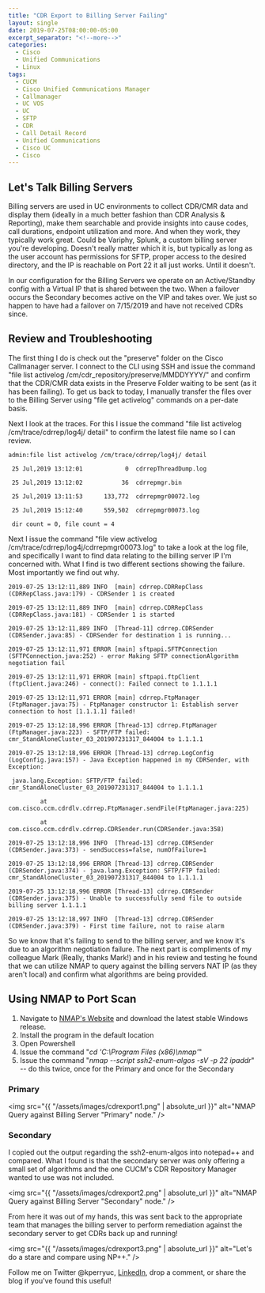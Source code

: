 ```yaml
---
title: "CDR Export to Billing Server Failing"
layout: single
date: 2019-07-25T08:00:00-05:00
excerpt_separator: "<!--more-->"
categories:
  - Cisco
  - Unified Communications
  - Linux
tags:
  - CUCM
  - Cisco Unified Communications Manager
  - Callmanager
  - UC VOS
  - UC
  - SFTP
  - CDR
  - Call Detail Record
  - Unified Communications
  - Cisco UC
  - Cisco
---
```


## Let's Talk Billing Servers

Billing servers are used in UC environments to collect CDR/CMR data and display them (ideally in a much better fashion than CDR Analysis & Reporting), make them searchable and provide insights into cause codes, call durations, endpoint utilization and more.<!--more--> And when they work, they typically work great. Could be Variphy, Splunk, a custom billing server you're developing. Doesn't really matter which it is, but typically as long as the user account has permissions for SFTP, proper access to the desired directory, and the IP is reachable on Port 22 it all just works. Until it doesn't.

In our configuration for the Billing Servers we operate on an Active/Standby config with a Virtual IP that is shared between the two. When a failover occurs the Secondary becomes active on the VIP and takes over. We just so happen to have had a failover on 7/15/2019 and have not received CDRs since.

## Review and Troubleshooting

The first thing I do is check out the "preserve" folder on the Cisco Callmanager server. I connect to the CLI using SSH and issue the command "file list activelog /cm/cdr_repository/preserve/MMDDYYYY/" and confirm that the CDR/CMR data exists in the Preserve Folder waiting to be sent (as it has been failing). To get us back to today, I manually transfer the files over to the Billing Server using "file get activelog" commands on a per-date basis.

Next I look at the traces. For this I issue the command "file list activelog /cm/trace/cdrrep/log4j/ detail" to confirm the latest file name so I can review.

```text
admin:file list activelog /cm/trace/cdrrep/log4j/ detail

 25 Jul,2019 13:12:01            0  cdrrepThreadDump.log

 25 Jul,2019 13:12:02           36  cdrrepmgr.bin

 25 Jul,2019 13:11:53      133,772  cdrrepmgr00072.log

 25 Jul,2019 15:12:40      559,502  cdrrepmgr00073.log

 dir count = 0, file count = 4
```

Next I issue the command "file view activelog /cm/trace/cdrrep/log4j/cdrrepmgr00073.log" to take a look at the log file, and specifically I want to find data relating to the billing server IP I'm concerned with. What I find is two different sections showing the failure. Most importantly we find out why.

```text
2019-07-25 13:12:11,889 INFO  [main] cdrrep.CDRRepClass (CDRRepClass.java:179) - CDRSender 1 is created

2019-07-25 13:12:11,889 INFO  [main] cdrrep.CDRRepClass (CDRRepClass.java:181) - CDRSender 1 is started

2019-07-25 13:12:11,889 INFO  [Thread-11] cdrrep.CDRSender (CDRSender.java:85) - CDRSender for destination 1 is running...

2019-07-25 13:12:11,971 ERROR [main] sftpapi.SFTPConnection (SFTPConnection.java:252) - error Making SFTP connectionAlgorithm negotiation fail

2019-07-25 13:12:11,971 ERROR [main] sftpapi.ftpClient (ftpClient.java:246) - connect(): Failed connect to 1.1.1.1

2019-07-25 13:12:11,971 ERROR [main] cdrrep.FtpManager (FtpManager.java:75) - FtpManager constructor 1: Establish server connection to host [1.1.1.1] failed!

2019-07-25 13:12:18,996 ERROR [Thread-13] cdrrep.FtpManager (FtpManager.java:223) - SFTP/FTP failed: cmr_StandAloneCluster_03_201907231317_844004 to 1.1.1.1

2019-07-25 13:12:18,996 ERROR [Thread-13] cdrrep.LogConfig (LogConfig.java:157) - Java Exception happened in my CDRSender, with Exception:

 java.lang.Exception: SFTP/FTP failed: cmr_StandAloneCluster_03_201907231317_844004 to 1.1.1.1

         at com.cisco.ccm.cdrdlv.cdrrep.FtpManager.sendFile(FtpManager.java:225)

         at com.cisco.ccm.cdrdlv.cdrrep.CDRSender.run(CDRSender.java:358)

2019-07-25 13:12:18,996 INFO  [Thread-13] cdrrep.CDRSender (CDRSender.java:373) - sendSuccess=false, numOfFailure=1

2019-07-25 13:12:18,996 ERROR [Thread-13] cdrrep.CDRSender (CDRSender.java:374) - java.lang.Exception: SFTP/FTP failed: cmr_StandAloneCluster_03_201907231317_844004 to 1.1.1.1

2019-07-25 13:12:18,996 ERROR [Thread-13] cdrrep.CDRSender (CDRSender.java:375) - Unable to successfully send file to outside billing server 1.1.1.1

2019-07-25 13:12:18,997 INFO  [Thread-13] cdrrep.CDRSender (CDRSender.java:379) - First time failure, not to raise alarm
```

So we know that it's failing to send to the billing server, and we know it's due to an algorithm negotiation failure. The next part is compliments of my colleague Mark (Really, thanks Mark!) and in his review and testing he found that we can utilize NMAP to query against the billing servers NAT IP (as they aren't local) and confirm what algorithms are being provided.

## Using NMAP to Port Scan

1. Navigate to [NMAP's Website](https://nmap.org/download.html) and download the latest stable Windows release.
2. Install the program in the default location
3. Open Powershell
4. Issue the command "*cd 'C:\Program Files (x86)\nmap\'*"
5. Issue the command "*nmap --script ssh2-enum-algos -sV -p 22 ipaddr*" -- do this twice, once for the Primary and once for the Secondary

### Primary

<span class="image fit"><img src="{{ "/assets/images/cdrexport1.png" | absolute_url }}" alt="NMAP Query against Billing Server "Primary" node." /></span>

### Secondary

I copied out the output regarding the ssh2-enum-algos into notepad++ and compared. What I found is that the secondary server was only offering a small set of algorithms and the one CUCM's CDR Repository Manager wanted to use was not included.

<span class="image fit"><img src="{{ "/assets/images/cdrexport2.png" | absolute_url }}" alt="NMAP Query against Billing Server "Secondary" node." /></span>

From here it was out of my hands, this was sent back to the appropriate team that manages the billing server to perform remediation against the secondary server to get CDRs back up and running!

<span class="image fit"><img src="{{ "/assets/images/cdrexport3.png" | absolute_url }}" alt="Let's do a stare and compare using NP++." /></span>

Follow me on Twitter @kperryuc, [LinkedIn](https://www.linkedin.com/in/kperryuc/), drop a comment, or share the blog if you've found this useful!

